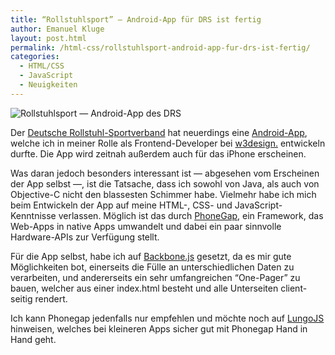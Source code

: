 ```yaml
---
title: “Rollstuhlsport” – Android-App für DRS ist fertig
author: Emanuel Kluge
layout: post.html
permalink: /html-css/rollstuhlsport-android-app-fur-drs-ist-fertig/
categories:
  - HTML/CSS
  - JavaScript
  - Neuigkeiten
---
```


<noscript data-src="/wp-content/uploads/2011/12/rollstuhlsport-android-app.gif" data-alt="Rollstuhlsport &mdash; Android-App des DRS">
<img src="/wp-content/uploads/2011/12/rollstuhlsport-android-app.gif" alt="Rollstuhlsport &mdash; Android-App des DRS">
</noscript>

Der [Deutsche Rollstuhl-Sportverband][drs] hat neuerdings eine [Android-App][drsapp], welche ich in meiner Rolle als Frontend-Developer bei [w3design.][w3design] entwickeln durfte. Die App wird zeitnah außerdem auch für das iPhone erscheinen.

Was daran jedoch besonders interessant ist &mdash; abgesehen vom Erscheinen der App selbst &mdash;, ist die Tatsache, dass ich sowohl von Java, als auch von Objective-C nicht den blassesten Schimmer habe. Vielmehr habe ich mich beim Entwickeln der App auf meine HTML-, CSS- und JavaScript-Kenntnisse verlassen. Möglich ist das durch [PhoneGap][phonegap], ein Framework, das Web-Apps in native Apps umwandelt und dabei ein paar sinnvolle Hardware-APIs zur Verfügung stellt.

Für die App selbst, habe ich auf [Backbone.js][backbone] gesetzt, da es mir gute Möglichkeiten bot, einerseits die Fülle an unterschiedlichen Daten zu verarbeiten, und andererseits ein sehr umfangreichen &ldquo;One-Pager&rdquo; zu bauen, welcher aus einer index.html besteht und alle Unterseiten client-seitig rendert.

Ich kann Phonegap jedenfalls nur empfehlen und möchte noch auf [LungoJS][lungojs] hinweisen, welches bei kleineren Apps sicher gut mit Phonegap Hand in Hand geht.

[drs]: http://www.drs.org/cms/
[drsapp]: https://market.android.com/details?id=com.phonegap.drsapp
[w3design]: http://www.w3design.de/
[phonegap]: http://phonegap.com/
[backbone]: http://documentcloud.github.com/backbone/
[lungojs]: http://www.lungojs.com/

